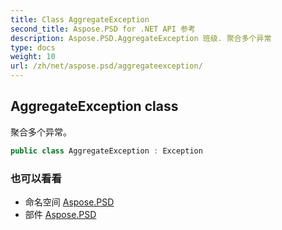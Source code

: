 ```yaml
---
title: Class AggregateException
second_title: Aspose.PSD for .NET API 参考
description: Aspose.PSD.AggregateException 班级. 聚合多个异常
type: docs
weight: 10
url: /zh/net/aspose.psd/aggregateexception/
---
```

## AggregateException class

聚合多个异常。

```csharp
public class AggregateException : Exception
```

### 也可以看看

* 命名空间 [Aspose.PSD](../../aspose.psd/)
* 部件 [Aspose.PSD](../../)


